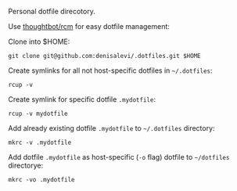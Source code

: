 Personal dotfile direcotory.

Use [thoughtbot/rcm](https://github.com/thoughtbot/rcm) for easy dotfile management:

Clone into $HOME:
```
git clone git@github.com:denisalevi/.dotfiles.git $HOME
```

Create symlinks for all not host-specific dotfiles in `~/.dotfiles`:
```
rcup -v
```

Create symlink for specific dotfile `.mydotfile`:
```
rcup -v mydotfile
```

Add already existing dotfile `.mydotfile` to `~/.dotfiles` directory:
```
mkrc -v .mydotfile
```

Add dotfile `.mydotfile` as host-specific (`-o` flag) dotfile to `~/dotfiles` directorye:
```
mkrc -vo .mydotfile
```
